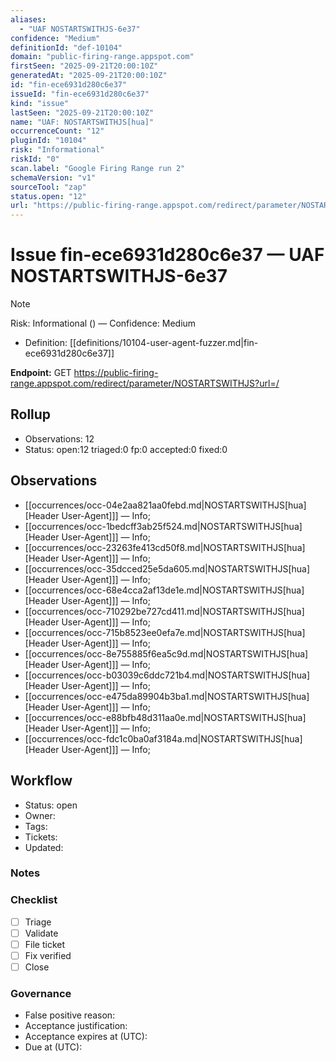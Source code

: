```yaml
---
aliases:
  - "UAF NOSTARTSWITHJS-6e37"
confidence: "Medium"
definitionId: "def-10104"
domain: "public-firing-range.appspot.com"
firstSeen: "2025-09-21T20:00:10Z"
generatedAt: "2025-09-21T20:00:10Z"
id: "fin-ece6931d280c6e37"
issueId: "fin-ece6931d280c6e37"
kind: "issue"
lastSeen: "2025-09-21T20:00:10Z"
name: "UAF: NOSTARTSWITHJS[hua]"
occurrenceCount: "12"
pluginId: "10104"
risk: "Informational"
riskId: "0"
scan.label: "Google Firing Range run 2"
schemaVersion: "v1"
sourceTool: "zap"
status.open: "12"
url: "https://public-firing-range.appspot.com/redirect/parameter/NOSTARTSWITHJS?url=/"
---
```


# Issue fin-ece6931d280c6e37 — UAF NOSTARTSWITHJS-6e37

> [!Note]
> Risk: Informational () — Confidence: Medium

- Definition: [[definitions/10104-user-agent-fuzzer.md|fin-ece6931d280c6e37]]

**Endpoint:** GET https://public-firing-range.appspot.com/redirect/parameter/NOSTARTSWITHJS?url=/

## Rollup

- Observations: 12
- Status: open:12 triaged:0 fp:0 accepted:0 fixed:0

## Observations

- [[occurrences/occ-04e2aa821aa0febd.md|NOSTARTSWITHJS[hua] [Header User-Agent]]] — Info; 
- [[occurrences/occ-1bedcff3ab25f524.md|NOSTARTSWITHJS[hua] [Header User-Agent]]] — Info; 
- [[occurrences/occ-23263fe413cd50f8.md|NOSTARTSWITHJS[hua] [Header User-Agent]]] — Info; 
- [[occurrences/occ-35dcced25e5da605.md|NOSTARTSWITHJS[hua] [Header User-Agent]]] — Info; 
- [[occurrences/occ-68e4cca2af13de1e.md|NOSTARTSWITHJS[hua] [Header User-Agent]]] — Info; 
- [[occurrences/occ-710292be727cd411.md|NOSTARTSWITHJS[hua] [Header User-Agent]]] — Info; 
- [[occurrences/occ-715b8523ee0efa7e.md|NOSTARTSWITHJS[hua] [Header User-Agent]]] — Info; 
- [[occurrences/occ-8e755885f6ea5c9d.md|NOSTARTSWITHJS[hua] [Header User-Agent]]] — Info; 
- [[occurrences/occ-b03039c6ddc721b4.md|NOSTARTSWITHJS[hua] [Header User-Agent]]] — Info; 
- [[occurrences/occ-e475da89904b3ba1.md|NOSTARTSWITHJS[hua] [Header User-Agent]]] — Info; 
- [[occurrences/occ-e88bfb48d311aa0e.md|NOSTARTSWITHJS[hua] [Header User-Agent]]] — Info; 
- [[occurrences/occ-fdc1c0ba0af3184a.md|NOSTARTSWITHJS[hua] [Header User-Agent]]] — Info; 

## Workflow

- Status: open
- Owner: 
- Tags: 
- Tickets: 
- Updated: 

### Notes


### Checklist

- [ ] Triage
- [ ] Validate
- [ ] File ticket
- [ ] Fix verified
- [ ] Close

### Governance

- False positive reason: 
- Acceptance justification: 
- Acceptance expires at (UTC): 
- Due at (UTC): 
